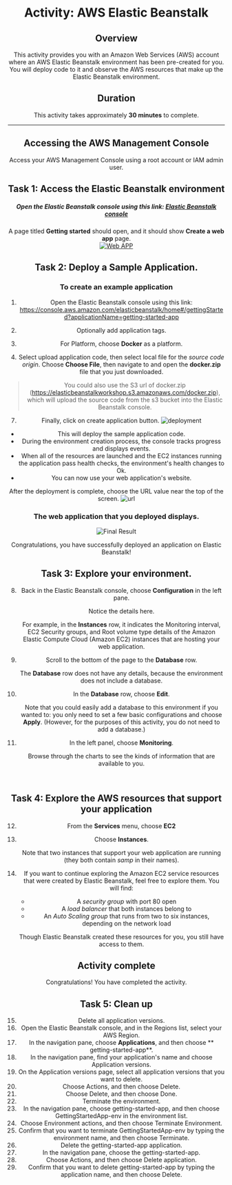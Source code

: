 <header>



# Activity: AWS Elastic Beanstalk

<!-- Note to translators: This activity is unique to the CUR-TF-100-ACCLFO-2 course. -->

## Overview

This activity provides you with an Amazon Web Services (AWS) account where an AWS Elastic Beanstalk environment has been pre-created for you. You will deploy code to it and observe the AWS resources that make up the Elastic Beanstalk environment.

## Duration

This activity takes approximately **30 minutes** to complete.

------------


## Accessing the AWS Management Console

Access your AWS Management Console using a root account or IAM admin user. 

## Task 1: Access the Elastic Beanstalk environment
##### Open the Elastic Beanstalk console using this link: [Elastic Beanstalk console](https://console.aws.amazon.com/elasticbeanstalk/home#/gettingStarted?applicationName=getting-started-app "Elastic Beanstalk console")


   A page titled **Getting started** should open, and it should show **Create a web app** page.  
[![Web APP](https://elasticbeanstalkworkshop.s3.amazonaws.com/page1.png "Web APP")](https://elasticbeanstalkworkshop.s3.amazonaws.com/page1.png "Web APP")
## Task 2: Deploy a Sample Application. 
 
###  To create an example application

1. Open the Elastic Beanstalk console using this link: https://console.aws.amazon.com/elasticbeanstalk/home#/gettingStarted?applicationName=getting-started-app
2. Optionally add application tags.

5. For Platform, choose  **Docker** as a platform.
6. Select upload application code, then select local file for the *source code origin*.
Choose **Choose File**, then navigate to and open the **docker.zip** file that you just downloaded.
> You could also use the S3 url of docker.zip (https://elasticbeanstalkworkshop.s3.amazonaws.com/docker.zip), which will upload the source code from the s3 bucket into the Elastic Beanstalk console. 
7. Finally, click on create application button. 
 ![deployment](https://elasticbeanstalkworkshop.s3.amazonaws.com/page2.png "deployment")
- This will deploy the sample application code. 
- During the environment creation process, the console tracks progress and displays events.
- When all of the resources are launched and the EC2 instances running the application pass health checks, the environment's health changes to Ok. 
- You can now use your web application's website.

After the deployment is complete, choose the URL value near the top of the screen.
![url](https://elasticbeanstalkworkshop.s3.amazonaws.com/page3.png "url")

### The web application that you deployed displays.

![Final Result](https://elasticbeanstalkworkshop.s3.amazonaws.com/page4.png "Final Result")

Congratulations, you have successfully deployed an application on Elastic Beanstalk!

## Task 3: Explore your environment.



8. Back in the Elastic Beanstalk console, choose **Configuration** in the left pane.

    Notice the details here.

    For example, in the **Instances** row, it indicates the Monitoring interval, EC2 Security groups, and Root volume type details of the Amazon Elastic Compute Cloud (Amazon EC2) instances that are hosting your web application.

9. Scroll to the bottom of the page to the **Database** row.

    The **Database** row does not have any details, because the environment does not include a database.
10. In the **Database** row, choose **Edit**.

    Note that you could easily add a database to this environment if you wanted to: you only need to set a few basic configurations and choose **Apply**. (However, for the purposes of this activity, you do not need to add a database.)
11. In the left panel, choose **Monitoring**.

    Browse through the charts to see the kinds of information that are available to you.

&nbsp;
&nbsp;
## Task 4: Explore the AWS resources that support your application

12. From the **Services** menu, choose **EC2**

    

13. Choose **Instances**.

    Note that two instances that support your web application are running (they both contain *samp* in their names). 

    

14. If you want to continue exploring the Amazon EC2 service resources that were created by Elastic Beanstalk, feel free to explore them. You will find:

    - A *security group* with port 80 open
    - A *load balancer* that both instances belong to
    - An *Auto Scaling group* that runs from two to six instances, depending on the network load

     Though Elastic Beanstalk created these resources for you, you still have access to them.

## Activity complete

<i class="icon-flag-checkered"></i> Congratulations! You have completed the activity.

## Task 5: Clean up

15. Delete all application versions.
  1. Open the Elastic Beanstalk console, and in the Regions list, select your AWS Region.
  2. In the navigation pane, choose **Applications**, and then choose ** getting-started-app**.
  3. In the navigation pane, find your application's name and choose Application versions.
  4. On the Application versions page, select all application versions that you want to delete.
  5. Choose Actions, and then choose Delete.
  6. Choose Delete, and then choose Done.
16. Terminate the environment.
  1. In the navigation pane, choose getting-started-app, and then choose GettingStartedApp-env in the environment list.
  2. Choose Environment actions, and then choose Terminate Environment.
  3. Confirm that you want to terminate GettingStartedApp-env by typing the environment name, and then choose Terminate.
  4. Delete the getting-started-app application.
17. In the navigation pane, choose the getting-started-app.
  1. Choose Actions, and then choose Delete application.
  2. Confirm that you want to delete getting-started-app by typing the application name, and then choose Delete.
